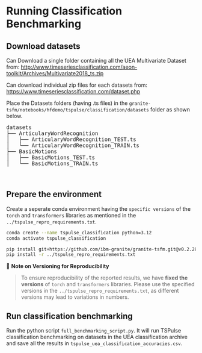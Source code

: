 # Running Classification Benchmarking
## Download datasets

Can Download a single folder containing all the UEA Multivariate Dataset from: http://www.timeseriesclassification.com/aeon-toolkit/Archives/Multivariate2018_ts.zip

Can download individual zip files for each datasets from: https://www.timeseriesclassification.com/dataset.php

Place the Datasets folders (having .ts files) in the `granite-tsfm/notebooks/hfdemo/tspulse/classification/datasets` folder as shown below.

<pre>
datasets
├── ArticularyWordRecognition
│   ├── ArticularyWordRecognition_TEST.ts
│   └── ArticularyWordRecognition_TRAIN.ts
├── BasicMotions
│   ├── BasicMotions_TEST.ts
│   └── BasicMotions_TRAIN.ts


</pre> 

## Prepare the environment 

Create a seperate conda environment having the `specific versions` of the `torch` and `transformers` libraries as mentioned in the `../tspulse_repro_requirements.txt`.

```bash
conda create --name tspulse_classification python=3.12
conda activate tspulse_classification

pip install git+https://github.com/ibm-granite/granite-tsfm.git@v0.2.28
pip install -r ../tspulse_repro_requirements.txt
```
📌 **Note on Versioning for Reproducibility**
>
> To ensure reproducibility of the reported results, we have **fixed the versions** of `torch` and `transformers` libraries. Please use the specified versions in the `../tspulse_repro_requirements.txt`, as different versions may lead to variations in numbers.

## Run classification benchmarking
Run the python script `full_benchmarking_script.py`. It will run TSPulse classification benchmarking on datasets in the UEA classification archive and save all the results in `tspulse_uea_classification_accuracies.csv`.